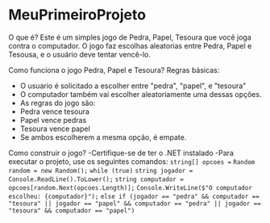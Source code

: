 # MeuPrimeiroProjeto
O que é? 
Este é um simples jogo de Pedra, Papel, Tesoura que você joga contra o computador. O jogo faz escolhas aleatorias entre Pedra, Papel e Tesousa, e o usuário deve tentar vencê-lo.

Como funciona o jogo Pedra, Papel e Tesoura?
Regras básicas: 
- O usuario é solicitado a escolher entre "pedra", "papel", e "tesoura"
- O computador também vai escolher aleatoriamente uma dessas opções.
- As regras  do jogo são:
- Pedra vence tesoura
- Papel vence pedras
- Tesoura vence papel
- Se ambos escolherem a mesma opção, é empate.

Como construir o jogo?
-Certifique-se de ter o .NET instalado
-Para executar o projeto, use os seguintes comandos:
```string[] opcoes =```
```Random random = new Random();```
```while (true)```
```string jogador = Console.ReadLine().ToLower();```
```string computador = opcoes[random.Next(opcoes.Length)];```
```Console.WriteLine($"O computador escolheu: {computador}");```
```else if (jogador == "pedra" && computador == "tesoura" || jogador == "papel" && computador == "pedra" || jogador == "tesoura" && computador == "papel")```
